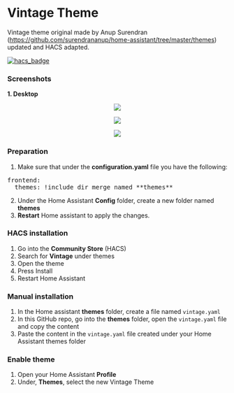 # Vintage Theme
Vintage theme original made by Anup Surendran (https://github.com/surendrananup/home-assistant/tree/master/themes) updated and HACS adapted.

[![hacs_badge](https://img.shields.io/badge/HACS-Default-orange.svg?style=for-the-badge)](https://github.com/custom-components/hacs)

### Screenshots
**1. Desktop**
<p align="center">
  <img src="https://i.imgur.com/2AZBbkgl.jpg">
</p>
<p align="center">
  <img src="https://i.imgur.com/YnUiXqel.jpg">
</p>
</p>
<p align="center">
  <img src="https://i.imgur.com/5bBNotZl.jpg">
</p>

### Preparation
1. Make sure that under the **configuration.yaml** file you have the following:

<pre>
frontend:
  themes: !include_dir_merge_named **themes**
</pre>

2. Under the Home Assistant **Config** folder, create a new folder named **themes**
3. **Restart** Home assistant to apply the changes.

### HACS installation
1. Go into the **Community Store** (HACS)
2. Search for **Vintage** under themes
3. Open the theme
4. Press Install
5. Restart Home Assistant

### Manual installation
1. In the Home assistant **themes** folder, create a file named `vintage.yaml`
2. In this GitHub repo, go into the **themes** folder, open the `vintage.yaml` file and copy the content
3. Paste the content in the `vintage.yaml` file created under your Home Assistant themes folder

### Enable theme
1. Open your Home Assistant **Profile**
2. Under, **Themes**, select the new Vintage Theme
